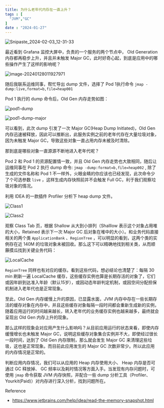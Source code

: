 ```yaml
---
title: 为什么老年代内存在一直上升？
tags : [
  "JVM","GC"
]
date : "2024-01-27"
---
```


![Snipaste_2024-02-03_12-31-33](https://img.goldpumpkin.life/1706935705290-ikKm5AK.png)

最近看到 Grafana 监控大屏中，负责的一个服务的两个节点中， Old Generation 内存都再稳步上升，并且并未触发 Major GC，此时好奇心起，到底是应用中的哪些操作产生了这样的影响呢？

![image-20240128011927971](https://img.goldpumpkin.life/1706376978299-iSiu7HB.png)

随后我联系运维同事，帮忙导出 dump 文件，选择了 Pod 1执行命令 `jmap -dump:live,format=b,file=heap001`

Pod 1 执行的 dump 命令后，Old Gen 内存走势如图：

![pod1-dump](https://img.goldpumpkin.life/1706376992128-iBiHX8q.png)

![pod1-dump-major](https://img.goldpumpkin.life/1706376997745-iATDpCq.png)

可以看到，此次 dump 引发了一次 Major GC(Heap Dump Initlated)，Old Gen 内存迅速被释放，因此可以推断出，此服务实例之前的老年代存在大量垃圾对象，因为未触发 Major GC，导致这些对象一直占用内存未被及时清除。

那到底是哪些对象一直源源不断地进入老年代呢？

Pod 2 和 Pod 1 的资源配置情一致，并且 Old Gen 内存走势也大致相同，随后让运维同事在 Pod 2 执行 dump 命令: `jmap -dump:format=b,file=heap002` , 除了生成的文件名称和 Pod 1 不一样外，火眼金睛的你应该也已经发现，此次命令少了个可选参数 `live` ，这样生成内存快照前并不会触发 Full GC，利于我们观察垃圾对象的情况。

利用 IDEA 的一款插件 Profiler 分析下 heap dump 文件。

![Class1](https://img.goldpumpkin.life/1706377006227-io3ywox.png)

![Class2](https://img.goldpumpkin.life/1706377013144-iCuw5Cf.png)

观察 Class Tab 页，根据 Shallow 从大到小排列（Shalllow 表示这个对象占用堆的大小，Retained 表示下一次 Major GC 后对象在堆中的大小）。和业务代码直接相关的两个类 `ApplicationBank` 、`RegionTree` ，可以明显的看到，这两个类的实例存在近 140M 的垃圾对象未被回收。那么这下可以精确地找到相关类，从而顺藤摸瓜找到关键业务代码：

![LocalCache](https://img.goldpumpkin.life/1706377020392-i4ipmwu.png)

`RegionTree` 同样也有对应的缓存。看到这些代码，想必结论也清楚了：每隔 30 min 刷新一遍 LocalCache 缓存，这些缓存实例也算是长期存活的对象了，它们或因年龄到达准入年龄（默认15岁），或因动态年龄判定机制，或因空间分配担保机制进入老年代也是正常现象。

至此，Old Gen 内存缓慢上升的原因，已显露水面，JVM 内存中存在一些长期存活的缓存对象在内存中，并且这些缓存对象每隔一段时间都会重新生成新的实例，随着应用运行的时间越来越长，转入老年代的业务缓存实例也越来越多，最终就会呈现出 Old Gen 内存上升的现象。

那么这样的现象会对应用产生什么影响吗？从目前应用运行的状态来看，即使内存缓慢增长也未触发 Major GC，说明这些缓存对象集合实例并不大，即使经过很长一段时间，达到了 Old Gen 内存限制，那么就会发生 Major GC 来清理这些垃圾，这也是正常现象。而目前此应用发生的 Major GC 次数非常少。所以此应用的内存情况是正常的。

判断应用内存情况，我们可以从应用的 Heap 内存使用大小、 Heap 内存是否可通过 GC 释放掉、 GC 频率以及耗时情况等方面入手。当发现有内存问题时，可使用 `jmap` 命令获取 JVM 内存快照，并配合一些 dump 分析工具（Profiler、Yourkit(Paid)）对内存进行深入分析，找到问题所在。

Reference

- https://www.jetbrains.com/help/idea/read-the-memory-snapshot.html